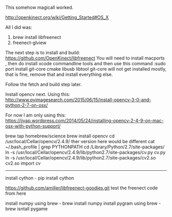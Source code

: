This somehow magicall worked.

http://openkinect.org/wiki/Getting_Started#OS_X 

All I did was:
1. brew install libfreenect
2. freenect-glview 

The next step is to install and build: https://github.com/OpenKinect/libfreenect 
You will need to install macports , then do install xcode commandline tools and then use this command :sudo port install git-core cmake libusb libtool 
git-core will not get installed mostly, that is fine, remove that and install everything else.

Follow the fetch and build step later.

Install opencv next. Using this: http://www.pyimagesearch.com/2015/06/15/install-opencv-3-0-and-python-2-7-on-osx/

For now I am only using this: https://jjyap.wordpress.com/2014/05/24/installing-opencv-2-4-9-on-mac-osx-with-python-support/

brew tap homebrew/science 
brew install opencv
cd /usr/local/Cellar/opencv/2.4.9/  ther version here would be different
cat ~/.bash_profile | grep PYTHONPATH
cd /Library/Python/2.7/site-packages/
ln -s /usr/local/Cellar/opencv/2.4.9/lib/python2.7/site-packages/cv.py cv.py
ln -s /usr/local/Cellar/opencv/2.4.9/lib/python2.7/site-packages/cv2.so cv2.so
import cv

-----------
install cython - pip install cython

https://github.com/amiller/libfreenect-goodies.git test the freenect code from here

install numpy using brew - brew install numpy 
install pygram using brew - brew isntall pygame
